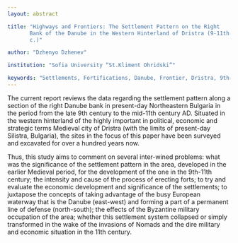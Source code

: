 ```yaml
---
layout: abstract

title: "Highways and Frontiers: The Settlement Pattern on the Right
       Bank of the Danube in the Western Hinterland of Dristra (9-11th
       c.)"

author: "Dzhenyo Dzhenev"

institution: "Sofia University “St.Kliment Ohridski”"

keywords: "Settlements, Fortifications, Danube, Frontier, Dristra, 9th-11th c. AD"
---
```


The current report reviews the data regarding the settlement pattern
along a section of the right Danube bank in present-day Northeastern
Bulgaria in the period from the late 9th century to the mid-11th
century AD. Situated in the western hinterland of the highly important
in political, economic and strategic terms Medieval city of Dristra
(with the limits of present-day Silistra, Bulgaria), the sites in the
focus of this paper have been surveyed and excavated for over a
hundred years now.

Thus, this study aims to comment on several inter-wined problems: what
was the significance of the settlement pattern in the area, developed
in the earlier Medieval period, for the development of the one in the
9th-11th century; the intensity and cause of the process of erecting
forts; to try and evaluate the economic development and significance
of the settlements; to juxtapose the concepts of taking advantage of
the busy European waterway that is the Danube (east-west) and forming
a part of a permanent line of defense (north-south); the effects of
the Byzantine military occupation of the area; whether this settlement
system collapsed or simply transformed in the wake of the invasions of
Nomads and the dire military and economic situation in the 11th
century.
